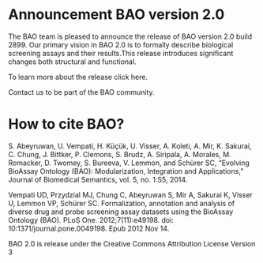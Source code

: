 # Announcement BAO version 2.0 #

The BAO team is pleased to announce the release of BAO version 2.0 build 2899.  Our primary vision in BAO 2.0 is to formally describe biological screening assays and their results.This release introduces significant changes both structural and functional.

To learn more about the release click here.

Contact us to be part of the BAO community.

# How to cite BAO? #

S. Abeyruwan, U. Vempati, H. Küçük, U. Visser, A. Koleti, A. Mir, K. Sakurai, C. Chung, J. Bittker, P. Clemons, S. Brudz, A. Siripala, A. Morales, M. Romacker, D. Twomey, S. Bureeva, V. Lemmon, and Schürer SC, “Evolving BioAssay Ontology (BAO): Modularization, Integration and Applications,” Journal of Biomedical Semantics, vol. 5, no. 1:S5, 2014.

Vempati UD, Przydzial MJ, Chung C, Abeyruwan S, Mir A, Sakurai K, Visser U, Lemmon VP, Schürer SC.  Formalization, annotation and analysis of diverse drug and probe screening assay datasets using the BioAssay Ontology (BAO).  PLoS One. 2012;7(11):e49198.  doi:  10:1371/journal.pone.0049198.  Epub 2012 Nov 14.

BAO 2.0 is release under the Creative Commons Attribution License Version 3